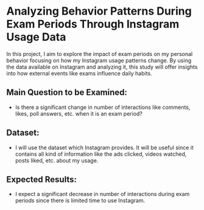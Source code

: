 # Analyzing Behavior Patterns During Exam Periods Through Instagram Usage Data
In this project, I aim to explore the impact of exam periods on my personal behavior focusing on how my Instagram usage patterns change. By using the data available on Instagram and analyzing it, this study will offer insights into how external events like exams influence daily habits. 
## Main Question to be Examined:
  - Is there a significant change in number of interactions like comments, likes, poll answers, etc. when it is an exam period?
## Dataset:
- I will use the dataset which Instagram provides. It will be useful since it contains all kind of information like the ads clicked, videos watched, posts liked, etc. about my usage.
## Expected Results:
- I expect a significant decrease in number of interactions during exam periods since there is limited time to use Instagram. 

